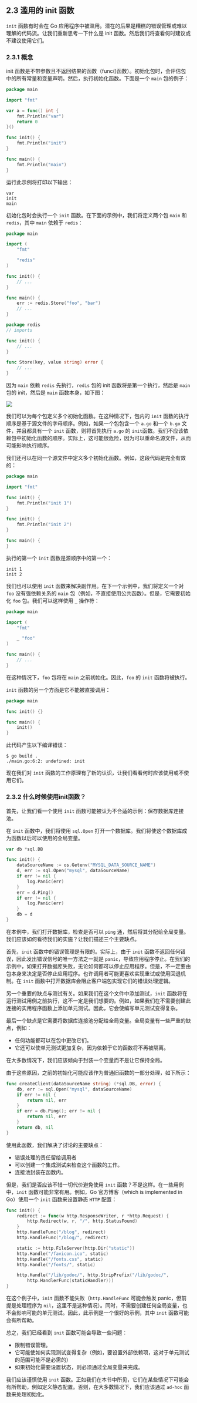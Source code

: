 ## 2.3 滥用的 init 函数

`init` 函数有时会在 Go 应用程序中被滥用。潜在的后果是糟糕的错误管理或难以理解的代码流。让我们重新思考一下什么是 init 函数。然后我们将查看何时建议或不建议使用它们。

### 2.3.1 概念

init 函数是不带参数且不返回结果的函数（func()函数）。初始化包时，会评估包中的所有常量和变量声明。然后，执行初始化函数。下面是一个 `main` 包的例子：

```go
package main

import "fmt"

var a = func() int {
    fmt.Println("var")
    return 0
}()

func init() {
    fmt.Println("init")
}

func main() {
    fmt.Println("main")
}
```

运行此示例将打印以下输出：

```shell
var
init
main
```

初始化包时会执行一个 `init` 函数。在下面的示例中，我们将定义两个包 `main` 和 `redis`，其中 `main` 依赖于 `redis`：

```go
package main

import (
    "fmt"

    "redis"
)

func init() {
    // ...
}

func main() {
    err := redis.Store("foo", "bar")
    // ...
}
```

```go
package redis
// imports

func init() {
	// ...
}

func Store(key, value string) error {
	// ...
}
```

因为 `main` 依赖 `redis` 先执行，`redis` 包的 init 函数将是第一个执行，然后是 `main` 包的 init，然后是 `main` 函数本身，如下图：

![](https://img.exciting.net.cn/25.png)

我们可以为每个包定义多个初始化函数。在这种情况下，包内的 `init` 函数的执行顺序是基于源文件的字母顺序。例如，如果一个包包含一个 `a.go` 和一个 `b.go` 文件，并且都具有一个 `init` 函数，则将首先执行 `a.go` 的 `init`函数。我们不应该依赖包中初始化函数的顺序。实际上，这可能很危险，因为可以重命名源文件，从而可能影响执行顺序。

我们还可以在同一个源文件中定义多个初始化函数。例如，这段代码是完全有效的：

```go
package main

import "fmt"

func init() {
    fmt.Println("init 1")
}

func init() {
    fmt.Println("init 2")
}

func main() {
}
```

执行的第一个 `init` 函数是源顺序中的第一个：

```shell
init 1
init 2
```

我们也可以使用 `init` 函数来解决副作用。在下一个示例中，我们将定义一个对 `foo` 没有强依赖关系的 `main` 包（例如，不直接使用公共函数）。但是，它需要初始化 `foo` 包。我们可以这样使用 `_` 操作符：

```go
package main

import (
    "fmt"

    _ "foo"
)

func main() {
    // ...
}
```

在这种情况下，`foo` 包将在 `main` 之前初始化。因此，`foo` 的 `init` 函数将被执行。

`init` 函数的另一个方面是它不能被直接调用：

```go
package main

func init() {}

func main() {
    init()
}
```

此代码产生以下编译错误：

```shell
$ go build .
./main.go:6:2: undefined: init
```

现在我们对 `init` 函数的工作原理有了新的认识，让我们看看何时应该使用或不使用它们。

### 2.3.2 什么时候使用init函数？

首先，让我们看一个使用 `init` 函数可能被认为不合适的示例：保存数据库连接池。

在 `init` 函数中，我们将使用 `sql.Open` 打开一个数据库。我们将使这个数据库成为函数以后可以使用的全局变量。

```go
var db *sql.DB

func init() {
    dataSourceName := os.Getenv("MYSQL_DATA_SOURCE_NAME")
    d, err := sql.Open("mysql", dataSourceName)
    if err != nil {
        log.Panic(err)
    }
    err = d.Ping()
    if err != nil {
        log.Panic(err)
    }
    db = d
}
```

在本例中，我们打开数据库，检查是否可以 `ping` 通，然后将其分配给全局变量。我们应该如何看待我们的实施？让我们描述三个主要缺点。

首先，`init` 函数中的错误管理是有限的。实际上，由于 `init` 函数不返回任何错误，因此发出错误信号的唯一方法之一就是 `panic`，导致应用程序停止。在我们的示例中，如果打开数据库失败，无论如何都可以停止应用程序。但是，不一定要由包本身来决定是否停止应用程序。也许调用者可能更喜欢实现重试或使用回退机制。在 `init` 函数中打开数据库会阻止客户端包实现它们的错误处理逻辑。

另一个重要的缺点与测试有关。如果我们在这个文件中添加测试，`init` 函数将在运行测试用例之前执行，这不一定是我们想要的。例如，如果我们在不需要创建此连接的实用程序函数上添加单元测试。因此，它会使编写单元测试变得复杂。

最后一个缺点是它需要将数据库连接池分配给全局变量。全局变量有一些严重的缺点，例如：

* 任何功能都可以在包中更改它们。
* 它还可以使单元测试更加复杂，因为依赖于它的函数将不再被隔离。

在大多数情况下，我们应该倾向于封装一个变量而不是让它保持全局。

由于这些原因，之前的初始化可能应该作为普通旧函数的一部分处理，如下所示：

```go
func createClient(dataSourceName string) (*sql.DB, error) {
    db, err := sql.Open("mysql", dataSourceName)
    if err != nil {
        return nil, err
    }
    if err = db.Ping(); err != nil {
        return nil, err
    }
    return db, nil
}
```

使用此函数，我们解决了讨论的主要缺点：

* 错误处理的责任留给调用者
* 可以创建一个集成测试来检查这个函数的工作。
* 连接池封装在函数内。

但是，我们是否应该不惜一切代价避免使用 `init` 函数？不是这样。在一些用例中，`init` 函数可能非常有用。例如，Go 官方博客（which is implemented in Go）使用一个 `init` 函数来设置静态 `HTTP` 配置：

```go
func init() {
    redirect := func(w http.ResponseWriter, r *http.Request) {
        http.Redirect(w, r, "/", http.StatusFound)
    }
    http.HandleFunc("/blog", redirect)
    http.HandleFunc("/blog/", redirect)

    static := http.FileServer(http.Dir("static"))
    http.Handle("/favicon.ico", static)
    http.Handle("/fonts.css", static)
    http.Handle("/fonts/", static)

    http.Handle("/lib/godoc/", http.StripPrefix("/lib/godoc/",
        http.HandlerFunc(staticHandler)))
}
```

在这个例子中，`init` 函数不能失败（`http.HandleFunc` 可能会触发 panic，但前提是处理程序为 `nil`，这里不是这种情况）。同时，不需要创建任何全局变量，也不会影响可能的单元测试。因此，此示例是一个很好的示例，其中 `init` 函数可能会有所帮助。

总之，我们已经看到 `init` 函数可能会导致一些问题：

* 限制错误管理。
* 它可能使如何实现测试变得复杂（例如，要设置外部依赖项，这对于单元测试的范围可能不是必需的）
* 如果初始化需要设置状态，则必须通过全局变量来完成。

我们应该谨慎使用 `init` 函数。正如我们在本节中所见，它们在某些情况下可能会有所帮助，例如定义静态配置。否则，在大多数情况下，我们应该通过 `ad‑hoc` 函数来处理初始化。